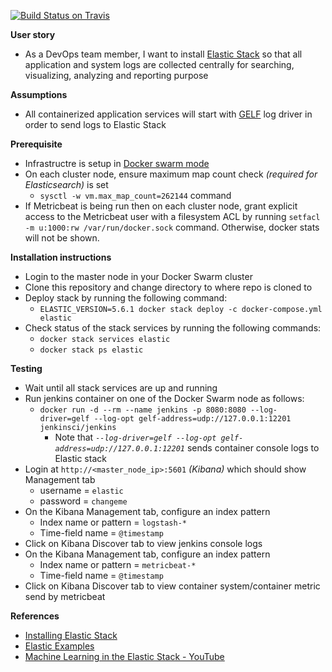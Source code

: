 [![Build Status on Travis](https://travis-ci.org/shazChaudhry/logging.svg?branch=master "CI build status on Travis")](https://travis-ci.org/shazChaudhry/logging)

**User story**
- As a DevOps team member, I want to install [Elastic Stack](https://www.elastic.co/products) so that all application and system logs are collected centrally for searching, visualizing, analyzing and reporting purpose

**Assumptions**
* All containerized application services will start with [GELF](http://docs.graylog.org/en/2.2/pages/gelf.html) log driver in order to send logs to Elastic Stack

**Prerequisite**
* Infrastructre is setup in [Docker swarm mode](https://docs.docker.com/engine/swarm/)
* On each cluster node, ensure maximum map count check _(required for Elasticsearch)_ is set
  * `sysctl -w vm.max_map_count=262144` command
* If Metricbeat is being run then on each cluster node, grant explicit access to the Metricbeat user with a filesystem ACL by running `setfacl -m u:1000:rw /var/run/docker.sock` command. Otherwise, docker stats will not be shown.


**Installation instructions**
* Login to the master node in your Docker Swarm cluster
* Clone this repository and change directory to where repo is cloned to
* Deploy stack by running the following command:
  * `ELASTIC_VERSION=5.6.1 docker stack deploy -c docker-compose.yml elastic`
* Check status of the stack services by running the following commands:
  *   `docker stack services elastic`
  *   `docker stack ps elastic`

**Testing**
* Wait until all stack services are up and running
* Run jenkins container on one of the Docker Swarm node as follows:
  * `docker run -d --rm --name jenkins -p 8080:8080 --log-driver=gelf --log-opt gelf-address=udp://127.0.0.1:12201  jenkinsci/jenkins`
    * Note that _`--log-driver=gelf --log-opt gelf-address=udp://127.0.0.1:12201`_ sends container console logs to Elastic stack
* Login at `http://<master_node_ip>:5601` _(Kibana)_  which should show Management tab
  * username = `elastic`
  * password = `changeme`
* On the Kibana Management tab, configure an index pattern
  * Index name or pattern = `logstash-*`
  * Time-field name = `@timestamp`
* Click on Kibana Discover tab to view jenkins console logs
* On the Kibana Management tab, configure an index pattern
  * Index name or pattern = `metricbeat-*`
  * Time-field name = `@timestamp`
* Click on Kibana Discover tab to view container system/container metric send by metricbeat

**References**
- [Installing Elastic Stack](https://www.elastic.co/guide/en/elastic-stack/current/installing-elastic-stack.html)
- [Elastic Examples](https://github.com/elastic/examples)
- [ Machine Learning in the Elastic Stack - YouTube](https://www.youtube.com/watch?v=n6xW6YWYgs0&feature=youtu.be)
